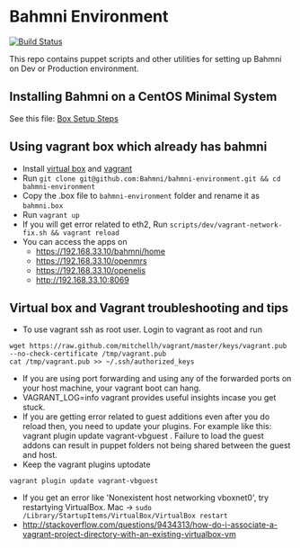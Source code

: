 # Bahmni Environment
[![Build Status](https://travis-ci.org/Bhamni/bahmni-environment.svg?branch=master)](https://travis-ci.org/Bhamni/bahmni-environment)

This repo contains puppet scripts and other utilities for setting up Bahmni on Dev or Production environment.


## Installing Bahmni on a CentOS Minimal System
See this file: [Box Setup Steps](bahmni_box_setup_steps.md)


## Using vagrant box which already has bahmni
* Install [virtual box](https://www.virtualbox.org/wiki/Downloads) and [vagrant](https://www.vagrantup.com/downloads.html)
* Run `git clone git@github.com:Bahmni/bahmni-environment.git && cd bahmni-environment`
* Copy the .box file to `bahmni-environment` folder and rename it as `bahmni.box`
* Run `vagrant up`
* If you will get error related to eth2, Run `scripts/dev/vagrant-network-fix.sh && vagrant reload`
* You can access the apps on
	* https://192.168.33.10/bahmni/home
	* https://192.168.33.10/openmrs
	* https://192.168.33.10/openelis
	* http://192.168.33.10:8069

## Virtual box and Vagrant troubleshooting and tips

* To use vagrant ssh as root user. Login to vagrant as root and run
```
wget https://raw.github.com/mitchellh/vagrant/master/keys/vagrant.pub --no-check-certificate /tmp/vagrant.pub
cat /tmp/vagrant.pub >> ~/.ssh/authorized_keys
```			
* If you are using port forwarding and using any of the forwarded ports on your host machine, your vagrant boot can hang.
* VAGRANT_LOG=info vagrant <command> provides useful insights incase you get stuck.
* If you are getting error related to guest additions even after you do reload then, you need to update your plugins. For example like this: vagrant plugin update vagrant-vbguest . Failure to load the guest addons can result in puppet folders not being shared between the guest and host.
* Keep the vagrant plugins uptodate
```
vagrant plugin update vagrant-vbguest
```

* If you get an error like 'Nonexistent host networking vboxnet0', try restartying VirtualBox. Mac -> `sudo /Library/StartupItems/VirtualBox/VirtualBox restart`
* http://stackoverflow.com/questions/9434313/how-do-i-associate-a-vagrant-project-directory-with-an-existing-virtualbox-vm
